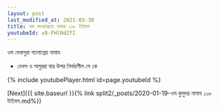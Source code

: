 ```yaml
---
layout: post
last_modified_at: 2021-03-30
title: ওম সংখ্যাভ্রূতে নামায ১০৮ টাইমস
youtubeId: x8-FHlNdZfI
---
```

 
 
 ওম দেবাসুরা গ্যানাস্রেয় নামায  
 
 -  দেবস ও অসুররা যার উপর নির্ভরশীল সে কে 
 
  
 
  
 
 
 
 
 
 


{% include youtubePlayer.html id=page.youtubeId %}
 
[Next]({{ site.baseurl }}{% link  split2/_posts/2020-01-19-ওম কুমুদয় নামায ১০৮ টাইমস.md%})
 
